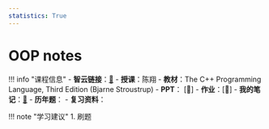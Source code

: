 ```yaml
---
statistics: True
---
```


# OOP notes

!!! info "课程信息"
    - **智云链接**：[🔗](https://classroom.zju.edu.cn/coursedetail?course_id=68459)
    - **授课**：陈翔
    - **教材**：The C++ Programming Language, Third Edition (Bjarne Stroustrup)
    - **PPT**： [📁]
    - **作业**：[📝]
    - **我的笔记**：[📝](Chapter1.md)
    - **历年题**：
    - **复习资料**：

!!! note "学习建议"
    1. 刷题